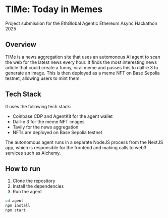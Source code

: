 # TIMe: Today in Memes

Project submission for the EthGlobal Agentic Ethereum Async Hackathon 2025

## Overview

TIMe is a news aggregation site that uses an automonous AI agent to scan the web for the latest news every hour. It finds the most interesting news article that could create a funny, viral meme and passes this to dall-e 3 to generate an image. This is then deployed as a meme NFT on Base Sepolia testnet, allowing users to mint them.

## Tech Stack

It uses the following tech stack:

- Coinbase CDP and AgentKit for the agent wallet
- Dall-e 3 for the meme NFT images
- Tavily for the news aggregation
- NFTs are deployed on Base Sepolia testnet

The autonomous agent runs in a separate NodeJS process from the NextJS app, which is responsible for the frontend and making calls to web3 services such as Alchemy.


## How to run

1. Clone the repository
2. Install the dependencies
3. Run the agent

```bash
cd agent
npm install
npm start
```
